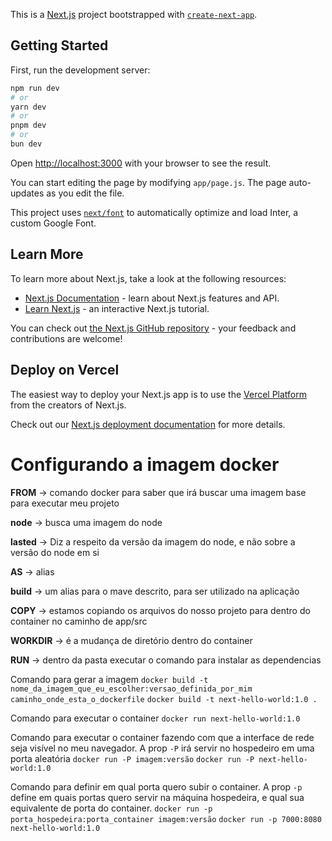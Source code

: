This is a [Next.js](https://nextjs.org/) project bootstrapped with [`create-next-app`](https://github.com/vercel/next.js/tree/canary/packages/create-next-app).

## Getting Started

First, run the development server:

```bash
npm run dev
# or
yarn dev
# or
pnpm dev
# or
bun dev
```

Open [http://localhost:3000](http://localhost:3000) with your browser to see the result.

You can start editing the page by modifying `app/page.js`. The page auto-updates as you edit the file.

This project uses [`next/font`](https://nextjs.org/docs/basic-features/font-optimization) to automatically optimize and load Inter, a custom Google Font.

## Learn More

To learn more about Next.js, take a look at the following resources:

- [Next.js Documentation](https://nextjs.org/docs) - learn about Next.js features and API.
- [Learn Next.js](https://nextjs.org/learn) - an interactive Next.js tutorial.

You can check out [the Next.js GitHub repository](https://github.com/vercel/next.js/) - your feedback and contributions are welcome!

## Deploy on Vercel

The easiest way to deploy your Next.js app is to use the [Vercel Platform](https://vercel.com/new?utm_medium=default-template&filter=next.js&utm_source=create-next-app&utm_campaign=create-next-app-readme) from the creators of Next.js.

Check out our [Next.js deployment documentation](https://nextjs.org/docs/deployment) for more details.

# Configurando a imagem docker

**FROM** -> comando docker para saber que irá buscar uma imagem base para executar meu projeto

**node** -> busca uma imagem do node

**lasted** -> Diz a respeito da versão da imagem do node, e não sobre a versão do node em si

**AS** -> alias

**build** -> um alias para o mave descrito, para ser utilizado na aplicação

**COPY** -> estamos copiando os arquivos do nosso projeto para dentro do container no caminho de app/src

**WORKDIR** -> é a mudança de diretório dentro do container

**RUN** -> dentro da pasta executar o comando para instalar as dependencias

Comando para gerar a imagem
`docker build -t nome_da_imagem_que_eu_escolher:versao_definida_por_mim caminho_onde_esta_o_dockerfile`
`docker build -t next-hello-world:1.0 .`

Comando para executar o container
`docker run next-hello-world:1.0`

Comando para executar o container fazendo com que a interface de rede seja visível no meu navegador. A prop `-P` irá servir no hospedeiro em uma porta aleatória
`docker run -P imagem:versão`
`docker run -P next-hello-world:1.0`

Comando para definir em qual porta quero subir o container. A prop `-p` define em quais portas quero servir na máquina hospedeira, e qual sua equivalente de porta do container.
`docker run -p porta_hospedeira:porta_container imagem:versão`
`docker run -p 7000:8080 next-hello-world:1.0`
